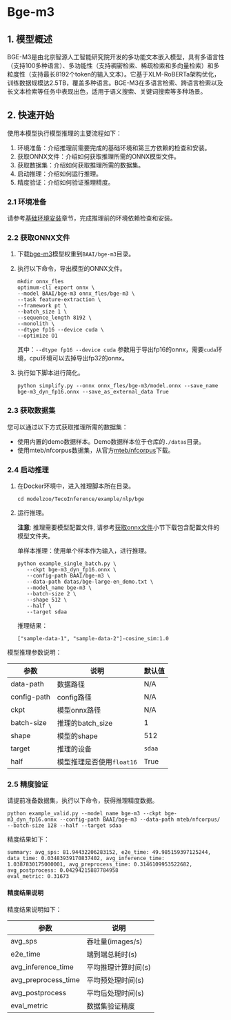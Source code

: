 # Bge-m3

## 1. 模型概述

BGE-M3是由北京智源人工智能研究院开发的多功能文本嵌入模型，具有多语言性（支持100多种语言）、多功能性（支持稠密检索、稀疏检索和多向量检索）和多粒度性（支持最长8192个token的输入文本）。它基于XLM-RoBERTa架构优化，训练数据规模达2.5TB，覆盖多种语言。BGE-M3在多语言检索、跨语言检索以及长文本检索等任务中表现出色，适用于语义搜索、关键词搜索等多种场景。

## 2. 快速开始

使用本模型执行模型推理的主要流程如下：
1. 环境准备：介绍推理前需要完成的基础环境和第三方依赖的检查和安装。
2. 获取ONNX文件：介绍如何获取推理所需的ONNX模型文件。
3. 获取数据集：介绍如何获取推理所需的数据集。
4. 启动推理：介绍如何运行推理。
5. 精度验证：介绍如何验证推理精度。

### 2.1  环境准备

请参考[基础环境安装](../README.md)章节，完成推理前的环境依赖检查和安装。

### 2.2 获取ONNX文件

1. 下载[bge-m3](https://huggingface.co/BAAI/bge-m3)模型权重到`BAAI/bge-m3`目录。

2. 执行以下命令，导出模型的ONNX文件。

    ```
    mkdir onnx_fles
    optimum-cli export onnx \
    --model BAAI/bge-m3 onnx_fles/bge-m3 \
    --task feature-extraction \
    --framework pt \
    --batch_size 1 \
    --sequence_length 8192 \
    --monolith \
    --dtype fp16 --device cuda \
    --optimize O1
    ```
    其中：`--dtype fp16 --device cuda` 参数用于导出fp16的onnx，需要`cuda`环境，cpu环境可以去掉导出fp32的onnx。


3. 执行如下脚本进行简化。

    ```
    python simplify.py --onnx onnx_fles/bge-m3/model.onnx --save_name bge-m3_dyn_fp16.onnx --save_as_external_data True
    ```

### 2.3 获取数据集

您可以通过以下方式获取推理所需的数据集：

- 使用内置的demo数据样本。Demo数据样本位于仓库的`./datas`目录。
- 使用mteb/nfcorpus数据集，从官方[mteb/nfcorpus](https://huggingface.co/datasets/mteb/nfcorpus)下载。

### 2.4 启动推理

1. 在Docker环境中，进入推理脚本所在目录。

    ```
    cd modelzoo/TecoInference/example/nlp/bge
    ```

2. 运行推理。

    **注意**: 推理需要模型配置文件, 请参考[获取onnx文件](#22-获取onnx文件)小节下载包含配置文件的模型文件夹。

    单样本推理：使用单个样本作为输入，进行推理。

     ```
     python example_single_batch.py \
        --ckpt bge-m3_dyn_fp16.onnx \
        --config-path BAAI/bge-m3 \
        --data-path datas/bge-large-en_demo.txt \
        --model_name bge-m3 \
        --batch-size 2 \
        --shape 512 \
        --half \
        --target sdaa
    ```

    推理结果：

    ```
    ["sample-data-1", "sample-data-2"]-cosine_sim:1.0
    ```


模型推理参数说明：

| 参数 | 说明 | 默认值 |
| ------------- | ------------- | ------------- |
| data-path    | 数据路径 |N/A|
| config-path  | config路径 |N/A|
| ckpt         | 模型onnx路径  | N/A |
| batch-size   | 推理的batch_size  | 1 |
| shape        | 模型的shape  | 512 |
| target       | 推理的设备 | `sdaa` |
| half         | 模型推理是否使用`float16`  | True |


### 2.5 精度验证

请提前准备数据集，执行以下命令，获得推理精度数据。
```
python example_valid.py --model_name bge-m3 --ckpt bge-m3_dyn_fp16.onnx --config-path BAAI/bge-m3 --data-path mteb/nfcorpus/ --batch-size 128 --half --target sdaa
```

精度结果如下：

```
summary: avg_sps: 81.94432206283152, e2e_time: 49.985159397125244, data_time: 0.03483939170837402, avg_inference_time: 1.0387830175000001, avg_preprocess_time: 0.3146109953522682, avg_postprocess: 0.04294215887784958
eval_metric: 0.31673
```

#### 精度结果说明

 精度结果说明如下：

| 参数 | 说明 |
| ------------- | ------------- |
| avg_sps | 吞吐量(images/s) |
| e2e_time | 端到端总耗时(s)  |
| avg_inference_time | 平均推理计算时间(s)  |
| avg_preprocess_time     | 平均预处理时间(s)  |
| avg_postprocess |  平均后处理时间(s) |
| eval_metric      | 数据集验证精度  |